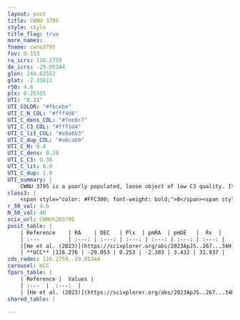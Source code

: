 ```yaml
---
layout: post
title: CWNU 3795
style: style
title_flag: true
more_names: 
fname: cwnu3795
fov: 0.153
ra_icrs: 116.2759
de_icrs: -29.05344
glon: 244.62552
glat: -2.35811
r50: 4.6
plx: 0.25315
UTI: "0.21"
UTI_COLOR: "#fbcebe"
UTI_C_N_COL: "#fff4d6"
UTI_C_dens_COL: "#fee0c7"
UTI_C_C3_COL: "#fff1d4"
UTI_C_lit_COL: "#e0a6b3"
UTI_C_dup_COL: "#a6cab9"
UTI_C_N: 0.4
UTI_C_dens: 0.29
UTI_C_C3: 0.38
UTI_C_lit: 0.0
UTI_C_dup: 1.0
UTI_summary: |
    CWNU 3795 is a poorly populated, loose object of low C3 quality. It was recently reported in the literature.
class3: |
    <span style="color: #FFC300; font-weight: bold;">B</span><span style="color: red; font-weight: bold;">C</span>
r_50_val: 4.6
N_50_val: 40
scix_url: CWNU%203795
posit_table: |
    | Reference    | RA    | DEC   | Plx  | pmRA  | pmDE   |  Rv  |
    | :---         | :---: | :---: | :---: | :---: | :---: | :---: |
    |[He et al. (2023)](https://scixplorer.org/abs/2023ApJS..267...34H) | 116.277 | -29.055 | 0.249 | -2.307 | 3.433 | 31.94 |
    | **UCC** |116.276 | -29.053 | 0.253 | -2.303 | 3.432 | 31.937 | 
cds_radec: 116.2759,-29.05344
carousel: UCC
fpars_table: |
    | Reference |  Values |
    | :---  |  :---:  |
    | [He et al. (2023)](https://scixplorer.org/abs/2023ApJS..267...34H) | `A0=2.2, m-M=12.75, logA=7.7` |
shared_table: |
    
---
```


